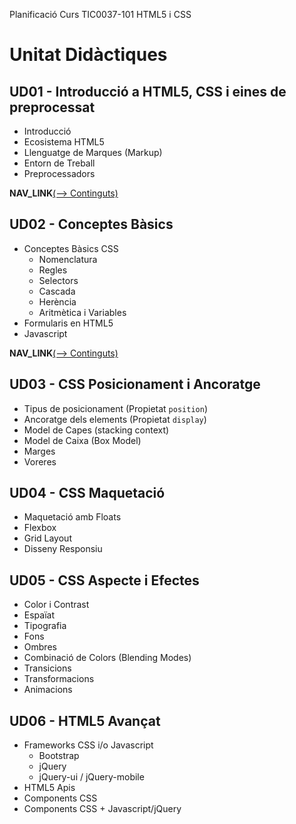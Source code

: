 Planificació Curs TIC0037-101 HTML5 i CSS


Unitat Didàctiques
==================

UD01 - Introducció a HTML5, CSS i eines de preprocessat
-------------------------------------------------------


  * Introducció
  * Ecosistema HTML5
  * Llenguatge de Marques (Markup)
  * Entorn de Treball
  * Preprocessadors

__NAV_LINK__[(⟶  Continguts)](./UD01_Introduccio.html)


UD02 - Conceptes Bàsics
-----------------------

  * Conceptes Bàsics CSS
    - Nomenclatura
    - Regles
    - Selectors
    - Cascada
    - Herència
    - Aritmètica i Variables
  * Formularis en HTML5
  * Javascript

__NAV_LINK__[(⟶   Continguts)](./UD02_CSS_Conceptes_Basics.html)


UD03 - CSS Posicionament i Ancoratge
------------------------------------

  * Tipus de posicionament (Propietat `position`)
  * Ancoratge dels elements (Propietat `display`)
  * Model de Capes (stacking context)
  * Model de Caixa (Box Model)
  * Marges
  * Voreres


UD04 - CSS Maquetació
---------------------

  * Maquetació amb Floats
  * Flexbox
  * Grid Layout
  * Disseny Responsiu


UD05 - CSS Aspecte i Efectes
----------------------------

  * Color i Contrast
  * Espaïat
  * Tipografia
  * Fons
  * Ombres
  * Combinació de Colors (Blending Modes)
  * Transicions
  * Transformacions
  * Animacions


UD06 - HTML5 Avançat
--------------------

  * Frameworks CSS i/o Javascript
    - Bootstrap
    - jQuery
    - jQuery-ui / jQuery-mobile
  * HTML5 Apis
  * Components CSS
  * Components CSS + Javascript/jQuery





